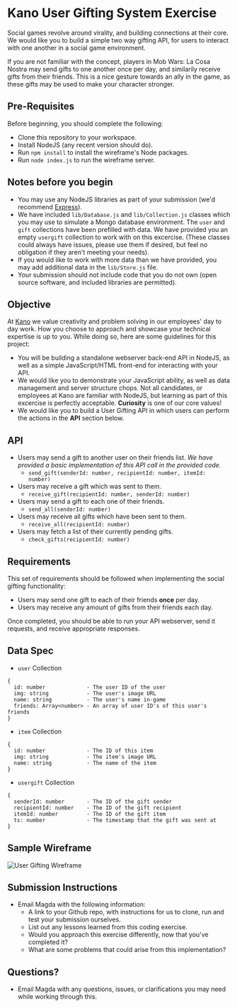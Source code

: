 # Kano User Gifting System Exercise

Social games revolve around virality, and building connections at their core. We would like you to build a simple two way gifting API, for users to interact with one another in a social game environment.

If you are not familiar with the concept, players in Mob Wars: La Cosa Nostra may send gifts to one another once per day, and similarily receive gifts from their friends. This is a nice gesture towards an ally in the game, as these gifts may be used to make your character stronger.

## Pre-Requisites

Before beginning, you should complete the following:

- Clone this repository to your workspace.
- Install NodeJS (any recent version should do).
- Run `npm install` to install the wireframe's Node packages.
- Run `node index.js` to run the wireframe server.

## Notes before you begin

- You may use any NodeJS libraries as part of your submission (we'd recommend [Express](https://expressjs.com/)).
- We have included `lib/Database.js` and `lib/Collection.js` classes which you may use to simulate a Mongo database environment. The `user` and `gift` collections have been prefilled with data. We have provided you an empty `usergift` collection to work with on this excercise. (These classes could always have issues, please use them if desired, but feel no obligation if they aren't meeting your needs).
- If you would like to work with more data than we have provided, you may add additional data in the `lib/Store.js` file.
- Your submission should not include code that you do not own (open source software, and included libraries are permitted).

## Objective

At [Kano](https://www.kanoapps.com) we value creativity and problem solving in our employees' day to day work. How you choose to approach and showcase your technical expertise is up to you. While doing so, here are some guidelines for this project:

- You will be building a standalone webserver back-end API in NodeJS, as well as a simple JavaScript/HTML front-end for interacting with your API.
- We would like you to demonstrate your JavaScript ability, as well as data management and server structure chops. Not all candidates, or employees at Kano are familiar with NodeJS, but learning as part of this excercise is perfectly acceptable. **Curiosity** is one of our core values!
- We would like you to build a User Gifting API in which users can perform the actions in the **API** section below.

## API

- Users may send a gift to another user on their friends list. _We have provided a basic implementation of this API call in the provided code._
    - `send_gift(senderId: number, recipientId: number, itemId: number)`
- Users may receive a gift which was sent to them.
    - `receive_gift(recipientId: number, senderId: number)`
- Users may send a gift to each one of their friends.
    - `send_all(senderId: number)`
- Users may receive all gifts which have been sent to them.
    - `receive_all(recipientId: number)`
- Users may fetch a list of their currently pending gifts.
    - `check_gifts(recipientId: number)`

## Requirements

This set of requirements should be followed when implementing the social gifting functionality:

- Users may send one gift to each of their friends **once** per day.
- Users may receive any amount of gifts from their friends each day.

Once completed, you should be able to run your API webserver, send it requests, and receive appropriate responses.

## Data Spec
- `user` Collection
```
{
  id: number             - The user ID of the user
  img: string            - The user's image URL
  name: string           - The user's name in-game
  friends: Array<number> - An array of user ID's of this user's friends
}
```
- `item` Collection
```
{
  id: number             - The ID of this item
  img: string            - The item's image URL
  name: string           - The name of the item
}
```
- `usergift` Collection
```
{
  senderId: number       - The ID of the gift sender
  recipientId: number    - The ID of the gift recipient
  itemId: number         - The ID of the gift item
  ts: number             - The timestamp that the gift was sent at
}
```

## Sample Wireframe

![User Gifting Wireframe](https://cdn.kanoapps.com/wiki/User%20Gifting%20Wireframe.png "User Gifting Wireframe")

## Submission Instructions
- Email Magda with the following information:
    - A link to your Github repo, with instructions for us to clone, run and test your submission ourselves.
    - List out any lessons learned from this coding exercise.
    - Would you approach this exercise differently, now that you've completed it?
    - What are some problems that could arise from this implementation?

## Questions?
- Email Magda with any questions, issues, or clarifications you may need while working through this.
